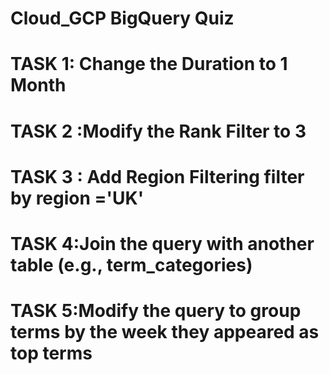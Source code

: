 # Cloud_GCP BigQuery Quiz
# TASK 1: Change the Duration to 1 Month
# TASK 2 :Modify the Rank Filter to 3
# TASK 3 : Add Region Filtering filter by region ='UK'
# TASK 4:Join the query with another table (e.g., term_categories) 
# TASK 5:Modify the query to group terms by the week they appeared as top terms
